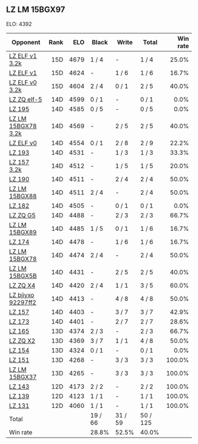 ## LZ LM 15BGX97 ##

ELO: 4392

Opponent | Rank | ELO | Black | Write | Total | Win rate
---------|-----:|----:|-------|-------|-------|-------:
[LZ ELF v1 3.2k](LZ%20ELF%20v1%203.2k.md) | 15D | 4679 | 1 / 4 | - | 1 / 4 | 25.0%
[LZ ELF v1](LZ%20ELF%20v1.md) | 15D | 4624 | - | 1 / 6 | 1 / 6 | 16.7%
[LZ ELF v0 3.2k](LZ%20ELF%20v0%203.2k.md) | 15D | 4604 | 2 / 4 | 0 / 1 | 2 / 5 | 40.0%
[LZ ZQ elf-5](LZ%20ZQ%20elf-5.md) | 14D | 4599 | 0 / 1 | - | 0 / 1 | 0.0%
[LZ 195](LZ%20195.md) | 14D | 4585 | 0 / 5 | - | 0 / 5 | 0.0%
[LZ LM 15BGX78 3.2k](LZ%20LM%2015BGX78%203.2k.md) | 14D | 4569 | - | 2 / 5 | 2 / 5 | 40.0%
[LZ ELF v0](LZ%20ELF%20v0.md) | 14D | 4554 | 0 / 1 | 2 / 8 | 2 / 9 | 22.2%
[LZ 193](LZ%20193.md) | 14D | 4531 | - | 1 / 3 | 1 / 3 | 33.3%
[LZ 157 3.2k](LZ%20157%203.2k.md) | 14D | 4512 | - | 1 / 5 | 1 / 5 | 20.0%
[LZ 190](LZ%20190.md) | 14D | 4511 | - | 2 / 4 | 2 / 4 | 50.0%
[LZ LM 15BGX88](LZ%20LM%2015BGX88.md) | 14D | 4511 | 2 / 4 | - | 2 / 4 | 50.0%
[LZ 182](LZ%20182.md) | 14D | 4505 | - | 0 / 1 | 0 / 1 | 0.0%
[LZ ZQ G5](LZ%20ZQ%20G5.md) | 14D | 4488 | - | 2 / 3 | 2 / 3 | 66.7%
[LZ LM 15BGX89](LZ%20LM%2015BGX89.md) | 14D | 4485 | 1 / 5 | 0 / 1 | 1 / 6 | 16.7%
[LZ 174](LZ%20174.md) | 14D | 4478 | - | 1 / 6 | 1 / 6 | 16.7%
[LZ LM 15BGX78](LZ%20LM%2015BGX78.md) | 14D | 4474 | 2 / 4 | - | 2 / 4 | 50.0%
[LZ LM 15BGX5B](LZ%20LM%2015BGX5B.md) | 14D | 4431 | - | 2 / 5 | 2 / 5 | 40.0%
[LZ ZQ X4](LZ%20ZQ%20X4.md) | 14D | 4420 | 2 / 4 | 1 / 1 | 3 / 5 | 60.0%
[LZ bjiyxo 92297ff2](LZ%20bjiyxo%2092297ff2.md) | 14D | 4413 | - | 4 / 8 | 4 / 8 | 50.0%
[LZ 157](LZ%20157.md) | 14D | 4403 | - | 3 / 7 | 3 / 7 | 42.9%
[LZ 173](LZ%20173.md) | 14D | 4401 | - | 2 / 7 | 2 / 7 | 28.6%
[LZ 165](LZ%20165.md) | 13D | 4374 | 2 / 3 | - | 2 / 3 | 66.7%
[LZ ZQ X2](LZ%20ZQ%20X2.md) | 13D | 4369 | 3 / 7 | 1 / 1 | 4 / 8 | 50.0%
[LZ 154](LZ%20154.md) | 13D | 4324 | 0 / 1 | - | 0 / 1 | 0.0%
[LZ 151](LZ%20151.md) | 13D | 4268 | - | 3 / 3 | 3 / 3 | 100.0%
[LZ LM 15BGX37](LZ%20LM%2015BGX37.md) | 13D | 4265 | - | 3 / 3 | 3 / 3 | 100.0%
[LZ 143](LZ%20143.md) | 12D | 4173 | 2 / 2 | - | 2 / 2 | 100.0%
[LZ 139](LZ%20139.md) | 12D | 4123 | 1 / 1 | - | 1 / 1 | 100.0%
[LZ 131](LZ%20131.md) | 12D | 4060 | 1 / 1 | - | 1 / 1 | 100.0%
Total | | | 19 / 66 | 31 / 59 | 50 / 125 | 
Win rate| | | 28.8% | 52.5% | 40.0% | 
